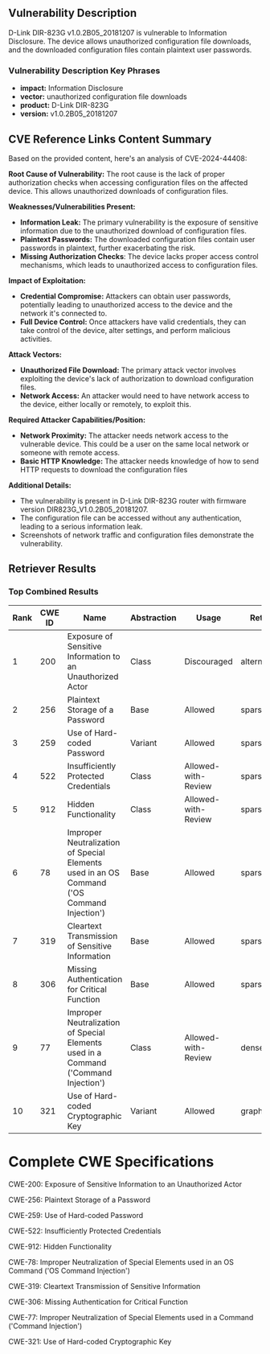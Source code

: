 ## Vulnerability Description
D-Link DIR-823G v1.0.2B05_20181207 is vulnerable to Information Disclosure. The device allows unauthorized configuration file downloads, and the downloaded configuration files contain plaintext user passwords.

### Vulnerability Description Key Phrases
- **impact:** Information Disclosure
- **vector:** unauthorized configuration file downloads
- **product:** D-Link DIR-823G
- **version:** v1.0.2B05_20181207

## CVE Reference Links Content Summary
Based on the provided content, here's an analysis of CVE-2024-44408:

**Root Cause of Vulnerability:**
The root cause is the lack of proper authorization checks when accessing configuration files on the affected device. This allows unauthorized downloads of configuration files.

**Weaknesses/Vulnerabilities Present:**
- **Information Leak:** The primary vulnerability is the exposure of sensitive information due to the unauthorized download of configuration files.
- **Plaintext Passwords:** The downloaded configuration files contain user passwords in plaintext, further exacerbating the risk.
- **Missing Authorization Checks**: The device lacks proper access control mechanisms, which leads to unauthorized access to configuration files.

**Impact of Exploitation:**
- **Credential Compromise:** Attackers can obtain user passwords, potentially leading to unauthorized access to the device and the network it's connected to.
- **Full Device Control:** Once attackers have valid credentials, they can take control of the device, alter settings, and perform malicious activities.

**Attack Vectors:**
- **Unauthorized File Download:** The primary attack vector involves exploiting the device's lack of authorization to download configuration files.
- **Network Access:** An attacker would need to have network access to the device, either locally or remotely, to exploit this.

**Required Attacker Capabilities/Position:**
- **Network Proximity:** The attacker needs network access to the vulnerable device. This could be a user on the same local network or someone with remote access.
- **Basic HTTP Knowledge:** The attacker needs knowledge of how to send HTTP requests to download the configuration files

**Additional Details:**
- The vulnerability is present in D-Link DIR-823G router with firmware version DIR823G_V1.0.2B05_20181207.
- The configuration file can be accessed without any authentication, leading to a serious information leak.
- Screenshots of network traffic and configuration files demonstrate the vulnerability.

## Retriever Results

### Top Combined Results

| Rank | CWE ID | Name | Abstraction | Usage  | Retrievers | Individual Scores |
|------|--------|------|-------------|-------|------------|-------------------|
| 1 | 200 | Exposure of Sensitive Information to an Unauthorized Actor | Class | Discouraged | alternate_terms | 0.800 |
| 2 | 256 | Plaintext Storage of a Password | Base | Allowed | sparse | 0.051 |
| 3 | 259 | Use of Hard-coded Password | Variant | Allowed | sparse | 0.050 |
| 4 | 522 | Insufficiently Protected Credentials | Class | Allowed-with-Review | sparse | 0.049 |
| 5 | 912 | Hidden Functionality | Class | Allowed-with-Review | sparse | 0.047 |
| 6 | 78 | Improper Neutralization of Special Elements used in an OS Command ('OS Command Injection') | Base | Allowed | sparse | 0.047 |
| 7 | 319 | Cleartext Transmission of Sensitive Information | Base | Allowed | sparse | 0.043 |
| 8 | 306 | Missing Authentication for Critical Function | Base | Allowed | sparse | 0.043 |
| 9 | 77 | Improper Neutralization of Special Elements used in a Command ('Command Injection') | Class | Allowed-with-Review | dense | 0.550 |
| 10 | 321 | Use of Hard-coded Cryptographic Key | Variant | Allowed | graph | 0.002 |



# Complete CWE Specifications

CWE-200: Exposure of Sensitive Information to an Unauthorized Actor

CWE-256: Plaintext Storage of a Password

CWE-259: Use of Hard-coded Password

CWE-522: Insufficiently Protected Credentials

CWE-912: Hidden Functionality

CWE-78: Improper Neutralization of Special Elements used in an OS Command ('OS Command Injection')

CWE-319: Cleartext Transmission of Sensitive Information

CWE-306: Missing Authentication for Critical Function

CWE-77: Improper Neutralization of Special Elements used in a Command ('Command Injection')

CWE-321: Use of Hard-coded Cryptographic Key